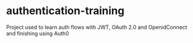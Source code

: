 # authentication-training
Project used to learn auth flows with JWT, OAuth 2.0 and OpenidConnect and finishing using Auth0
